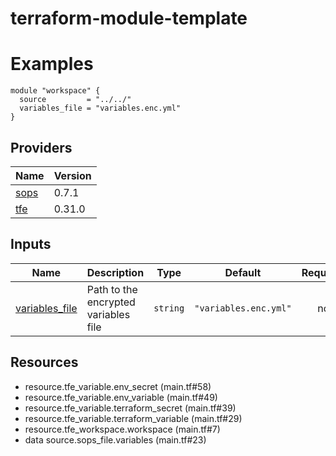 # terraform-module-template

<!-- BEGIN_TF_DOCS -->
# Examples
```hcl
module "workspace" {
  source         = "../../"
  variables_file = "variables.enc.yml"
}
```

## Providers

| Name | Version |
|------|---------|
| <a name="provider_sops"></a> [sops](#provider\_sops) | 0.7.1 |
| <a name="provider_tfe"></a> [tfe](#provider\_tfe) | 0.31.0 |
## Inputs

| Name | Description | Type | Default | Required |
|------|-------------|------|---------|:--------:|
| <a name="input_variables_file"></a> [variables\_file](#input\_variables\_file) | Path to the encrypted variables file | `string` | `"variables.enc.yml"` | no |

## Resources

- resource.tfe_variable.env_secret (main.tf#58)
- resource.tfe_variable.env_variable (main.tf#49)
- resource.tfe_variable.terraform_secret (main.tf#39)
- resource.tfe_variable.terraform_variable (main.tf#29)
- resource.tfe_workspace.workspace (main.tf#7)
- data source.sops_file.variables (main.tf#23)
<!-- END_TF_DOCS -->
